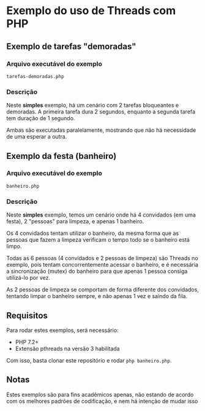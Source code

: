# Exemplo do uso de Threads com PHP

## Exemplo de tarefas "demoradas"

### Arquivo executável do exemplo

`tarefas-demoradas.php`


### Descrição

Neste **simples** exemplo, há um cenário com 2 tarefas bloqueantes e demoradas.
A primeira tarefa dura 2 segundos, enquanto a segunda tarefa tem duração de 1 segundo.

Ambas são executadas paralelamente, mostrando que não há necessidade de uma esperar a outra.

## Exemplo da festa (banheiro)

### Arquivo executável do exemplo

`banheiro.php`


### Descrição

Neste **simples** exemplo, temos um cenário onde há 4 convidados (em uma festa), 2 "pessoas" para limpeza, e apenas 1
banheiro. 

Os 4 convidados tentam utilizar o banheiro, da mesma forma que as pessoas que fazem a limpeza verificam o tempo todo
se o banheiro está limpo.

Todas as 6 pessoas (4 convidados e 2 pessoas de limpeza) são Threads no exemplo, pois tentam concorrentemente acessar o
banheiro, e é necessária a sincronização (mutex) do banheiro para que apenas 1 pessoa consiga utilizá-lo por vez.

As 2 pessoas de limpeza se comportam de forma diferente dos convidados, tentando limpar o banheiro sempre, e não apenas
1 vez e saindo da fila.

## Requisitos

Para rodar estes exemplos, será necessário:
- PHP 7.2+
- Extensão pthreads na versão 3 habilitada

Com isso, basta clonar este repositório e rodar `php banheiro.php`.

## Notas

Estes exemplos são para fins acadêmicos apenas, não estando de acordo com os melhores padrões de codificação, e nem há
intenção de mudar isso
